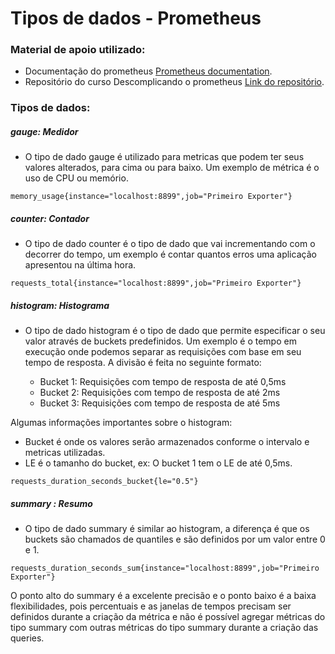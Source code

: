 # Tipos de dados - Prometheus


### Material de apoio utilizado:
* Documentação do prometheus [Prometheus documentation](https://prometheus.io/docs/practices/histograms/).
* Repositório do curso Descomplicando o prometheus [Link do repositório](https://github.com/badtuxx/DescomplicandoPrometheus).


### Tipos de dados:

##### gauge: Medidor
* O tipo de dado gauge é utilizado para metricas que podem ter seus valores alterados, para cima ou para baixo. Um exemplo de métrica é o uso de CPU ou memório.

```
memory_usage{instance="localhost:8899",job="Primeiro Exporter"}
```

##### counter: Contador
* O tipo de dado counter é o tipo de dado que vai incrementando com o decorrer do tempo, um exemplo é contar quantos erros uma aplicação apresentou na última hora.

```
requests_total{instance="localhost:8899",job="Primeiro Exporter"}
```

##### histogram: Histograma
* O tipo de dado histogram é o tipo de dado que permite especificar o seu valor através de buckets predefinidos. Um exemplo é o tempo em execução onde podemos separar as requisições com base em seu tempo de resposta. A divisão é feita no seguinte formato:

	* Bucket 1: Requisições com tempo de resposta de até 0,5ms
    * Bucket 2: Requisições com tempo de resposta de até 2ms
    * Bucket 3: Requisições com tempo de resposta de até 5ms

Algumas informações importantes sobre o histogram:

* Bucket é onde os valores serão armazenados conforme o intervalo e metricas utilizadas.
* LE é o tamanho do bucket, ex: O bucket 1 tem o LE de até 0,5ms.

```
requests_duration_seconds_bucket{le="0.5"}
```

##### summary : Resumo
* O tipo de dado summary é similar ao histogram, a diferença é que os buckets são chamados de quantiles e são definidos por um valor entre 0 e 1.

```
requests_duration_seconds_sum{instance="localhost:8899",job="Primeiro Exporter"}
```

O ponto alto do summary é a excelente precisão e o ponto baixo é a baixa flexibilidades, pois percentuais e as janelas de tempos precisam ser definidos durante a criação da métrica e não é possível agregar métricas do tipo summary com outras métricas do tipo summary durante a criação das queries.